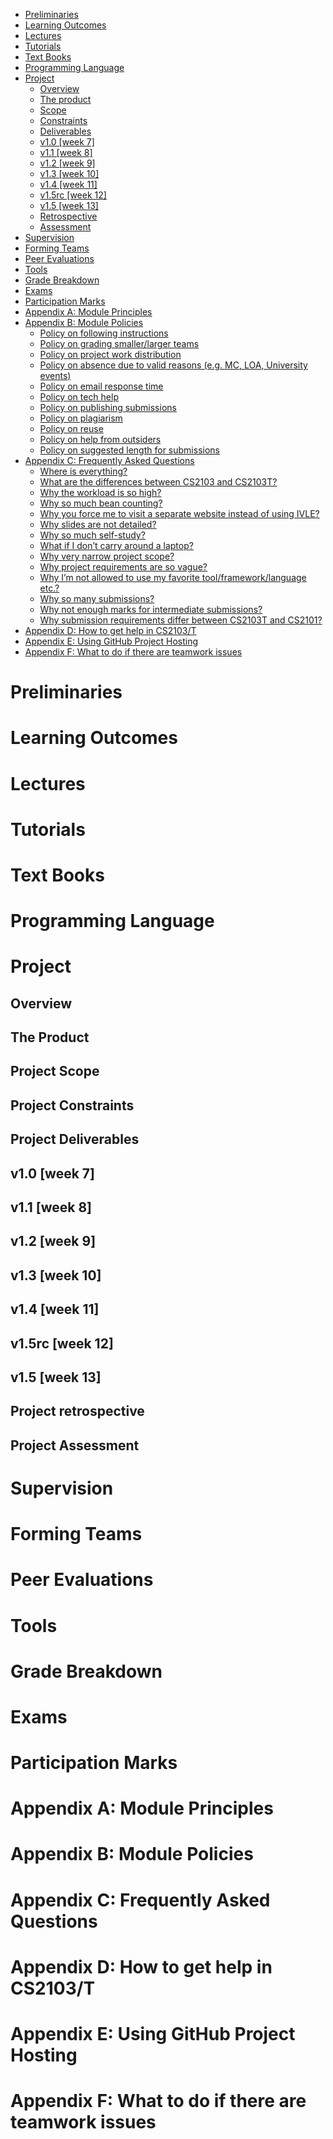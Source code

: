 <link rel="stylesheet" href="../css/main.css">
<link rel="stylesheet" href="../css/handbook.css">

<include src="../common/header.md" />

<div class="website-content">

*   [Preliminaries](#handbook-preliminaries)
*   [Learning Outcomes](#handbook-learning-outcomes)
*   [Lectures](#handbook-lectures)
*   [Tutorials](#handbook-tutorials)
*   [Text Books](#handbook-textBooks)
*   [Programming Language](#handbook-programmingLanguages)
*   [Project](#handbook-project)
    *   [Overview](#handbook-project)
    *   [The product](#handbook-project-product)
    *   [Scope](#handbook-project-scope)
    *   [Constraints](#handbook-project-constraints)
    *   [Deliverables](#handbook-project-deliverables)
    *   [v1.0 [week 7]](#handbook-project-v10)
    *   [v1.1 [week 8]](#handbook-project-v11)
    *   [v1.2 [week 9]](#handbook-project-v12)
    *   [v1.3 [week 10]](#handbook-project-v13)
    *   [v1.4 [week 11]](#handbook-project-v14)
    *   [v1.5rc [week 12]](#handbook-project-v15rc)
    *   [v1.5 [week 13]](#handbook-project-v15)
    *   [Retrospective](#handbook-project-retrospective)
    *   [Assessment](#handbook-project-assessment)
*   [Supervision](#handbook-supervision)
*   [Forming Teams](#handbook-teams)
*   [Peer Evaluations](#handbook-peerEvaluations)
*   [Tools](#handbook-tools)
*   [Grade Breakdown](#handbook-gradeBreakdown)
*   [Exams](#handbook-exams)
*   [Participation Marks](#handbook-participation)
*   [Appendix A: Module Principles](#handbook-appendixA-principles)
*   [Appendix B: Module Policies](#handbook-appendixB-policies)
    *   [Policy on following instructions](#policy-followingInstructions)
    *   [Policy on grading smaller/larger teams](#policy-teamSize)
    *   [Policy on project work distribution](#policy-workDistribution)
    *   [Policy on absence due to valid reasons (e.g. MC, LOA, University events)](#policy-validAbsences)
    *   [Policy on email response time](#policy-responseTime)
    *   [Policy on tech help](#policy-techHelp)
    *   [Policy on publishing submissions](#policy-publishingSubmissions)
    *   [Policy on plagiarism](#policy-plagiarism)
    *   [Policy on reuse](#policy-reuse)
    *   [Policy on help from outsiders](#policy-outsiderHelp)
    *   [Policy on suggested length for submissions](#policy-submissionLength)
*   [Appendix C: Frequently Asked Questions](#handbook-appendixC-faq)
    *   [Where is everything?](#handbook-faq-whereIsEverything)
    *   [What are the differences between CS2103 and CS2103T?](#handbook-faq-cs2103VsCs2103t)
    *   [Why the workload is so high?](#handbook-faq-highWorkload)
    *   [Why so much bean counting?](#handbook-faq-beanCounting)
    *   [Why you force me to visit a separate website instead of using IVLE?](#handbook-faq-separateWebsite)
    *   [Why slides are not detailed?](#handbook-faq-slideFormat)
    *   [Why so much self-study?](#handbook-faq-selfStudy)
    *   [What if I don’t carry around a laptop?](#handbook-faq-noLaptop)
    *   [Why very narrow project scope?](#handbook-faq-narrowScope)
    *   [Why project requirements are so vague?](#handbook-faq-vagueRequirements)
    *   [Why I’m not allowed to use my favorite tool/framework/language etc.?](#handbook-faq-favoriteTool)
    *   [Why so many submissions?](#handbook-faq-manySubmissions)
    *   [Why not enough marks for intermediate submissions?](#handbook-faq-intermediateMarks)
    *   [Why submission requirements differ between CS2103T and CS2101?](#handbook-faq-cs2101Differences)
*   [Appendix D: How to get help in CS2103/T](#handbook-appendixD-help)
*   [Appendix E: Using GitHub Project Hosting](#handbook-appendixE-github)
*   [Appendix F: What to do if there are teamwork issues](#handbook-appendixF-teamworkIssues)

# Preliminaries
<div id="handbook-preliminaries">
  <include src="preliminaries.md" />
</div>

# Learning Outcomes
<div id="handbook-learning-outcomes">
  <include src="learningOutcomes.md" />
</div>

# Lectures
<div id="handbook-lectures">
  <include src="lectures.md" />
</div>

# Tutorials
<div id="handbook-tutorials">
  <include src="tutorials.md" />
</div>

# Text Books
<div id="handbook-textBooks">
  <include src="textbooks.md" />
</div>

# Programming Language
<div id="handbook-programmingLanguages">
  <include src="programming-languages.md" />
</div>

# Project

## Overview
<div id="handbook-project">
<include src="project.md" />
</div>

## The Product
<div id="handbook-project-product">
<include src="project-product.md" />
</div>

## Project Scope
<div id="handbook-project-scope">
<include src="project-scope.md" />
</div>

## Project Constraints
<div id="handbook-project-constraints">
<include src="project-constraints.md" />
</div>

## Project Deliverables
<div id="handbook-project-deliverables">
<include src="project-deliverables.md" />
</div>

## v1.0 [week 7]
<div id="handbook-project-v10">
<include src="project-v10.md" />
</div>

## v1.1 [week 8]
<div id="handbook-project-v11">
<include src="project-v11.md" />
</div>

## v1.2 [week 9]
<div id="handbook-project-v12">
<include src="project-v12.md" />
</div>

## v1.3 [week 10]
<div id="handbook-project-v13">
<include src="project-v13.md" />
</div>

## v1.4 [week 11]
<div id="handbook-project-v14">
<include src="project-v14.md" />
</div>

## v1.5rc [week 12]
<div id="handbook-project-v15rc">
<include src="project-v15rc.md" />
</div>

## v1.5 [week 13]
<div id="handbook-project-v15">
<include src="project-v15.md" />
</div>

## Project retrospective
<div id="handbook-project-retrospective">
<include src="project-retrospective.md" />
</div>

## Project Assessment
<div id="handbook-project-assessment">
<include src="project-assessment.md" />
</div>

# Supervision
<div id="handbook-project-supervision">
<include src="supervision.md" />
</div>

# Forming Teams
<div id="handbook-teams">
<include src="teams.md" />
</div>

# Peer Evaluations
<div id="handbook-peerEvaluations">
<include src="peer-evaluations.md" />
</div>

# Tools
<div id="handbook-tools">
<include src="tools.md" />
</div>

# Grade Breakdown
<div id="handbook-gradeBreakdown">
<include src="gradeBreakdown.md" /></div>

# Exams
<div id="handbook-exams">
<include src="exams.md" /></div>

# Participation Marks
<div id="handbook-participation">
<include src="participation.md" /></div>

# Appendix A: Module Principles
<div id="handbook-appendixA-principles">
<include src="appendixA-principles.md" /></div>

# Appendix B: Module Policies
<div id="handbook-appendixB-policies">
<include src="appendixB-policies.md" /></div>
<div id="handbook-policy"></div>

# Appendix C: Frequently Asked Questions
<div id="handbook-appendixC-faq">
<include src="appendixC-faq.md" /></div>

# Appendix D: How to get help in CS2103/T
<div id="handbook-appendixD-help">
<include src="appendixD-help.md" /></div>

# Appendix E: Using GitHub Project Hosting
<div id="handbook-appendixE-github">
<include src="appendixE-github.md" /></div>

# Appendix F: What to do if there are teamwork issues
<div id="handbook-appendixF-teamworkIssues">
<include src="appendixF-teamworkIssues.md" /></div>

<include src="../common/disqus.md" />

</div>
